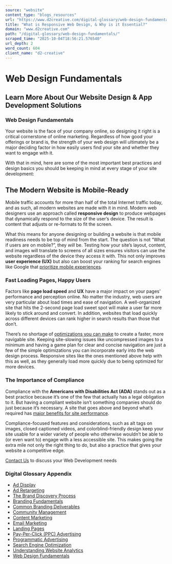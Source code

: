 ```yaml
---
source: "website"
content_type: "blogs_resources"
url: "https://www.d2creative.com/digital-glossary/web-design-fundamentals/"
title: "What is Responsive Web Design, & Why is it Essential?"
domain: "www.d2creative.com"
path: "/digital-glossary/web-design-fundamentals/"
scraped_time: "2025-10-04T18:56:21.576540"
url_depth: 2
word_count: 604
client_name: "d2-creative"
---
```


# Web Design Fundamentals

## Learn More About Our Website Design & App Development Solutions

### Web Design Fundamentals

Your website is the face of your company online, so designing it right is a critical cornerstone of online marketing. Regardless of how good your offerings or brand is, the strength of your web design will ultimately be a major deciding factor in how easily users find your site and whether they want to engage with it.

With that in mind, here are some of the most important best practices and design basics you should be keeping in mind at every stage of your site development:

## The Modern Website is Mobile-Ready

Mobile traffic accounts for more than half of the total Internet traffic today, and as such, all modern websites are made with it in mind. Modern web designers use an approach called **responsive design** to produce webpages that dynamically respond to the size of the user’s device. The result is content that adjusts or re-formats to fit the screen.

What this means for anyone designing or building a website is that mobile readiness needs to be top of mind from the start. The question is not “What if users are on mobile?”, they _will_ be. Testing how your site’s layout, content, and images will translate to screens of all sizes ensures visitors can use the website regardless of the device they access it with. This not only improves **user experience (UX)** but also can boost your ranking for search engines like Google that [prioritize mobile experiences](https://www.techmagnate.com/blog/google-mobile-first-indexing/).

### Fast Loading Pages, Happy Users

Factors like **page load speed** and **UX** have a major impact on your pages’ performance and perception online. No matter the industry, web users are very particular about load times and ease of navigation. A well-organized site that hits the 2-second page load sweet spot will make a user far more likely to stick around and convert. In addition, websites that load quickly across different devices can rank higher in search results than those that don’t.

There’s no shortage of [optimizations you can make](https://www.d2creative.com/site-speed-ux-seo/) to create a faster, more navigable site. Keeping site-slowing issues like uncompressed images to a minimum and having a game plan for clear and concise navigation are just a few of the simple optimizations you can incorporate early into the web design process. Responsive sites like the ones mentioned above help with this as well, as they generally load more quickly due to being optimized for more devices.

### The Importance of Compliance

Compliance with the **Americans with Disabilities Act (ADA)** stands out as a best practice because it’s one of the few that actually has a legal obligation to it. But having a compliant website isn’t something companies should do just because it’s necessary. A site that goes above and beyond what’s required has [major benefits for site performance](https://www.d2creative.com/ada-compliance-tips/).

Compliance-focused features and considerations, such as alt tags on images, closed captioned videos, and colorblind-friendly design keep your site usable for a wider variety of people who otherwise wouldn’t be able to (or even want to) engage with a less accessible site. This makes going the extra mile not only the right thing to do, but also a practice that gives your website a competitive edge.

[Contact Us](https://www.d2creative.com/contact-us/) to discuss your Web Development needs

### Digital Glossary Appendix

*   [Ad Display](https://www.d2creative.com/digital-glossary/ad-display/)
*   [Ad Retargeting](https://www.d2creative.com/digital-glossary/ad-retargeting/)
*   [The Brand Discovery Process](https://www.d2creative.com/digital-glossary/brand-discovery/)
*   [Branding Fundamentals](https://www.d2creative.com/digital-glossary/branding-fundamentals/)
*   [Common Branding Deliverables](https://www.d2creative.com/digital-glossary/branding-deliverables/)
*   [Community Management](https://www.d2creative.com/digital-glossary/community-management/)
*   [Content Marketing](https://www.d2creative.com/digital-glossary/content-marketing/)
*   [Email Marketing](https://www.d2creative.com/digital-glossary/email-marketing/)
*   [Landing Pages](https://www.d2creative.com/digital-glossary/landing-pages/)
*   [Pay-Per-Click (PPC) Advertising](https://www.d2creative.com/digital-glossary/pay-per-click-advertising/)
*   [Programmatic Advertising](https://www.d2creative.com/digital-glossary/programmatic-advertising/)
*   [Search Engine Optimization](https://www.d2creative.com/digital-glossary/search-engine-optimization/)
*   [Understanding Website Analytics](https://www.d2creative.com/digital-glossary/understanding-website-analytics/)
*   [Web Design Fundamentals](https://www.d2creative.com/digital-glossary/web-design-fundamentals/)